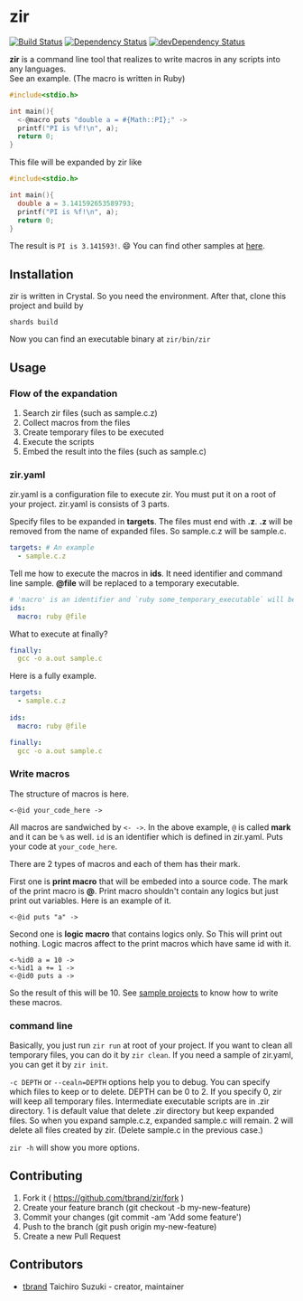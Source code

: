 # zir

[![Build Status](https://travis-ci.org/tbrand/zir.svg?branch=master)](https://travis-ci.org/tbrand/zir)
[![Dependency Status](https://shards.rocks/badge/github/tbrand/zir/status.svg)](https://shards.rocks/github/tbrand/zir)
[![devDependency Status](https://shards.rocks/badge/github/tbrand/zir/dev_status.svg)](https://shards.rocks/github/tbrand/zir)

**zir** is a command line tool that realizes to write macros in any scripts into any languages.  
See an example. (The macro is written in Ruby)
```c
#include<stdio.h>

int main(){
  <-@macro puts "double a = #{Math::PI};" ->
  printf("PI is %f!\n", a);
  return 0;
}
```
This file will be expanded by zir like
```c
#include<stdio.h>

int main(){
  double a = 3.141592653589793;
  printf("PI is %f!\n", a);
  return 0;
}
```

The result is `PI is 3.141593!`. :smile:
You can find other samples at [here](https://github.com/tbrand/zir/tree/master/spec/projs).

## Installation

zir is written in Crystal. So you need the environment. After that, clone this project and build by
```
shards build
```
Now you can find an executable binary at `zir/bin/zir`

## Usage

### Flow of the expandation

1. Search zir files (such as sample.c.z)
2. Collect macros from the files
3. Create temporary files to be executed
4. Execute the scripts
5. Embed the result into the files (such as sample.c)

### zir.yaml

zir.yaml is a configuration file to execute zir. You must put it on a root of your project. zir.yaml is consists of 3 parts.

Specify files to be expanded in **targets**. The files must end with **.z**. **.z** will be removed from the name of expanded files. So sample.c.z will be sample.c.
```yaml
targets: # An example
  - sample.c.z
```

Tell me how to execute the macros in **ids**. It need identifier and command line sample. **@file** will be replaced to a temporary executable.
```yaml
# 'macro' is an identifier and `ruby some_temporary_executable` will be executed
ids:
  macro: ruby @file
```

What to execute at finally?
```yaml
finally:
  gcc -o a.out sample.c
```

Here is a fully example.
```yaml
targets:
  - sample.c.z
  
ids:
  macro: ruby @file

finally:
  gcc -o a.out sample.c  
```

### Write macros

The structure of macros is here.
```
<-@id your_code_here ->
```

All macros are sandwiched by `<- ->`. In the above example, `@` is called **mark** and it can be `%` as well. `id` is an identifier which is defined in zir.yaml. Puts your code at `your_code_here`.

There are 2 types of macros and each of them has their mark.

First one is **print macro** that will be embeded into a source code. The mark of the print macro is **@**. Print macro shouldn't contain any logics but just print out variables. Here is an example of it.
```
<-@id puts "a" ->
```

Second one is **logic macro** that contains logics only. So This will print out nothing. Logic macros affect to the print macros which have same id with it.
```
<-%id0 a = 10 ->
<-%id1 a += 1 ->
<-@id0 puts a ->
```
So the result of this will be 10.
See [sample projects](https://github.com/tbrand/zir/tree/master/spec/projs) to know how to write these macros.

### command line

Basically, you just run `zir run` at root of your project. If you want to clean all temporary files, you can do it by `zir clean`. If you need a sample of zir.yaml, you can get it by `zir init`.

`-c DEPTH` or `--cealn=DEPTH` options help you to debug. You can specify which files to keep or to delete. DEPTH can be 0 to 2. If you specify 0, zir will keep all temporary files. Intermediate executable scripts are in .zir directory. 1 is default value that delete .zir directory but keep expanded files. So when you expand sample.c.z, expanded sample.c will remain. 2 will delete all files created by zir. (Delete sample.c in the previous case.)

`zir -h` will show you more options.

## Contributing

1. Fork it ( https://github.com/tbrand/zir/fork )
2. Create your feature branch (git checkout -b my-new-feature)
3. Commit your changes (git commit -am 'Add some feature')
4. Push to the branch (git push origin my-new-feature)
5. Create a new Pull Request

## Contributors

- [tbrand](https://github.com/tbrand) Taichiro Suzuki - creator, maintainer
